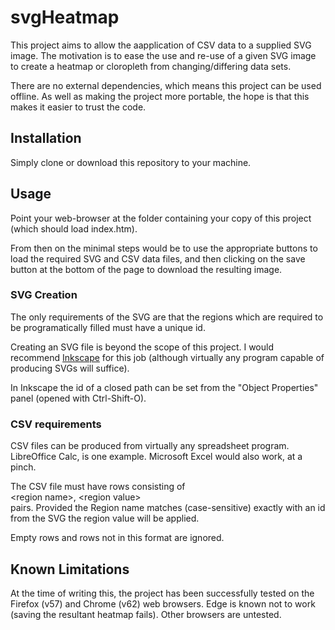 # svgHeatmap

This project aims to allow the aapplication of CSV data to a supplied
SVG image. The motivation is to ease the use and re-use of a given SVG
image to create a heatmap or cloropleth from changing/differing data
sets.

There are no external dependencies, which means this project can be used
offline. As well as making the project more portable, the hope is that
this makes it easier to trust the code.

## Installation

Simply clone or download this repository to your machine.

## Usage

Point your web-browser at the folder containing your copy of this
project (which should load index.htm).

From then on the minimal steps would be to use the appropriate buttons
to load the required SVG and CSV data files, and then clicking on the
save button at the bottom of the page to download the resulting image.

### SVG Creation

The only requirements of the SVG are that the regions which are required
to be programatically filled must have a unique id.

Creating an SVG file is beyond the scope of this project. I would
recommend [Inkscape](https://inkscape.org) for this job (although
virtually any program capable of producing SVGs will suffice).

In Inkscape the id of a closed path can be set from the "Object
Properties" panel (opened with Ctrl-Shift-O).

### CSV requirements

CSV files can be produced from virtually any spreadsheet program.
LibreOffice Calc, is one example. Microsoft Excel would also work, at a
pinch.

The CSV file must have rows consisting of  
\<region name\>, \<region value\>  
pairs. Provided the Region name matches (case-sensitive) exactly with an
id from the SVG the region value will be applied.

Empty rows and rows not in this format are ignored.

## Known Limitations

At the time of writing this, the project has been successfully tested on
the Firefox (v57) and Chrome (v62) web browsers. Edge is known not to
work (saving the resultant heatmap fails). Other browsers are untested.

